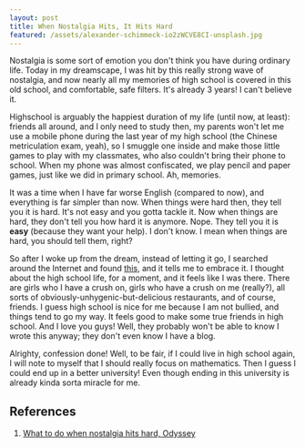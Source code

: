 ```yaml
---
layout: post
title: When Nostalgia Hits, It Hits Hard
featured: /assets/alexander-schimmeck-io2zWCVE8CI-unsplash.jpg
---
```


Nostalgia is some sort of emotion you don't think you have during ordinary life. Today in my dreamscape, I was hit by this really strong wave of nostalgia, and now nearly all my memories of high school is covered in this old school, and comfortable, safe filters. It's already 3 years! I can't believe it.

Highschool is arguably the happiest duration of my life (until now, at least): friends all around, and I only need to study then, my parents won't let me use a mobile phone during the last year of my high school (the Chinese metriculation exam, yeah), so I smuggle one inside and make those little games to play with my classmates, who also couldn't bring their phone to school. When my phone was almost confiscated, we play pencil and paper games, just like we did in primary school. Ah, memories.

It was a time when I have far worse English (compared to now), and everything is far simpler than now. When things were hard then, they tell you it is hard. It's not easy and you gotta tackle it. Now when things are hard, they don't tell you how hard it is anymore. Nope. They tell you it is __easy__ (because they want your help). I don't know. I mean when things are hard, you should tell them, right? 

So after I woke up from the dream, instead of letting it go, I searched around the Internet and found [this](https://www.theodysseyonline.com/what-to-do-when-nostalgia-hits-hard), and it tells me to embrace it. I thought about the high school life, for a moment, and it feels like I was there. There are girls who I have a crush on, girls who have a crush on me (really?), all sorts of obviously-unhygenic-but-delicious restaurants, and of course, friends. I guess high school is nice for me because I am not bullied, and things tend to go my way. It feels good to make some true friends in high school. And I love you guys! Well, they probably won't be able to know I wrote this anyway; they don't even know I have a blog.

Alrighty, confession done! Well, to be fair, if I could live in high school again, I will note to myself that I should really focus on mathematics. Then I guess I could end up in a better university! Even though ending in this university is already kinda sorta miracle for me.

## References

1. [What to do when nostalgia hits hard, Odyssey](https://www.theodysseyonline.com/what-to-do-when-nostalgia-hits-hard) 
